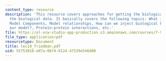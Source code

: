```yaml
---
content_type: resource
description: 'This resource covers approaches for getting the biological insight from
  the biological data. It basically covers the following topics: What is a model?,
  Model Components, Model relationships, How can we inject biological knowledge into
  our model?, Protein-protein interactions, etc.'
file: https://ol-ocw-studio-app-production.s3.amazonaws.com/courses/7-90j-computational-functional-genomics-spring-2005/55753016e87a0bf4812447539e546d08_lec19_friedman.pdf
file_type: application/pdf
resourcetype: Document
title: lec19_friedman.pdf
uid: 55753016-e87a-0bf4-8124-47539e546d08
---
```

